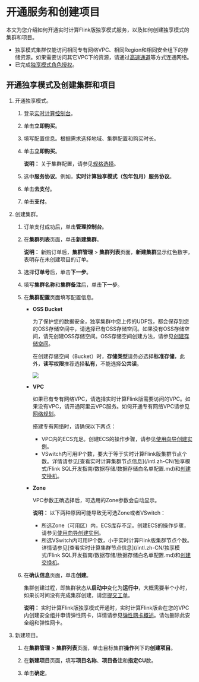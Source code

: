 # 开通服务和创建项目

本文为您介绍如何开通实时计算Flink版独享模式服务，以及如何创建独享模式的集群和项目。

-   独享模式集群仅能访问相同专有网络VPC、相同Region和相同安全组下的存储资源。如果需要访问其它VPC下的资源，请通过[高速通道](/intl.zh-CN/产品简介/什么是高速通道？.md)等方式连通网络。
-   已完成[独享模式角色授权](/intl.zh-CN/独享模式/准备工作/角色授权/独享模式角色授权.md)。

## 开通独享模式及创建集群和项目

1.  开通独享模式。

    1.  登录[实时计算控制台](https://www.alibabacloud.com/zh/products/realtime-compute?spm=a2796.7919406.3156523820.dnavproductdatacom3.66f42d23uPyhJv)。

    2.  单击**立即购买**。

    3.  填写配置信息。根据需求选择地域、集群配置和购买时长。

    4.  单击**立即购买**。

        **说明：** 关于集群配置，请参见[规格选择](/intl.zh-CN/独享模式/产品定价/规格选择.md)。

    5.  选中**服务协议**。例如，**实时计算独享模式（包年包月）服务协议**。

    6.  单击**去支付**。

    7.  单击**支付**。

2.  创建集群。

    1.  订单支付成功后，单击**管理控制台**。

    2.  在**集群列表**页面，单击**新建集群**。

        **说明：** 新购订单后，**集群管理** \> **集群列表**页面，**新建集群**显示红色数字，表明存在未创建项目的订单。

    3.  选择**订单号**后，单击**下一步**。

    4.  填写**集群名称**和**集群备注**后，单击**下一步**。

    5.  在**集群配置**页面填写配置信息。

        -   **OSS Bucket**

            为了保护您的数据安全，独享集群中您上传的UDF包，都会保存到您的OSS存储空间中，请选择已有OSS存储空间。如果没有OSS存储空间，请先创建OSS存储空间。OSS存储空间创建方法，请参见[创建存储空间](/intl.zh-CN/快速入门/创建存储空间.md)。

            在创建存储空间（Bucket）时，**存储类型**请务必选择**标准存储**，此外，**读写权限**推荐选择**私有**，不能选择**公共读**。

            ![](https://static-aliyun-doc.oss-accelerate.aliyuncs.com/assets/img/zh-CN/6582976951/p33098.png)

        -   **VPC**

            如果已有专有网络VPC，请选择实时计算Flink版需要访问的VPC。如果没有VPC，请开通阿里云VPC服务。如何开通专有网络VPC请参见[网络规划](/intl.zh-CN/快速入门/网络规划.md)。

            搭建专有网络时，请确保以下两点：

            -   VPC内的ECS充足。创建ECS的操作步骤，请参见[使用向导创建实例](/intl.zh-CN/实例/创建实例/使用向导创建实例.md)。
            -   VSwitch内可用IP个数，要大于等于实时计算Flink版集群节点个数。详情请参见[查看实时计算集群节点信息](/intl.zh-CN/独享模式/Flink SQL开发指南/数据存储/数据存储白名单配置.md)和[创建交换机](/intl.zh-CN/专有网络和交换机/管理交换机/创建交换机.md)。
        -   **Zone**

            VPC参数正确选择后，可选用的Zone参数会自动显示。

            **说明：** 以下两种原因可能导致无可选Zone或者VSwitch：

            -   所选Zone（可用区）内，ECS库存不足。创建ECS的操作步骤，请参见[使用向导创建实例](/intl.zh-CN/实例/创建实例/使用向导创建实例.md)。
            -   所选VSwitch内可用IP个数，小于实时计算Flink版集群节点个数。详情请参见[查看实时计算集群节点信息](/intl.zh-CN/独享模式/Flink SQL开发指南/数据存储/数据存储白名单配置.md)和[创建交换机](/intl.zh-CN/专有网络和交换机/管理交换机/创建交换机.md)。
    6.  在**确认信息**页面，单击**创建**。

        集群创建过程，即集群状态从**启动中**变化为**运行中**，大概需要半个小时，如果长时间没有完成集群创建，请您[提交工单](https://account.alibabacloud.com/login/login.htm?oauth_callback=https%3A//ticket-intl.console.aliyun.com/%23)。

        **说明：** 实时计算Flink版独享模式开通时，实时计算Flink版会在您的VPC内创建安全组并申请弹性网卡，详情请参见[弹性网卡概述](/intl.zh-CN/网络/弹性网卡/弹性网卡概述.md)。请勿删除此安全组和弹性网卡。

3.  新建项目。

    1.  在**集群管理** \> **集群列表**页面，单击目标集群**操作**列下的**创建项目**。

    2.  在**新建项目**页面，填写**项目名称**、**项目备注**和**指定CU**数。

    3.  单击**确定**。


